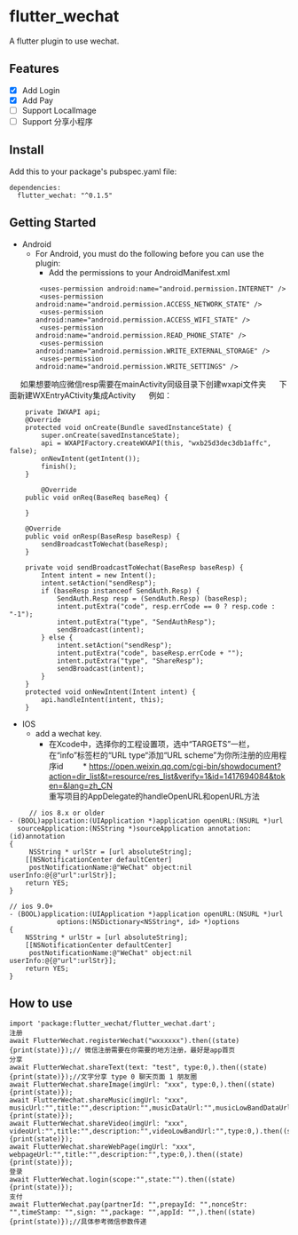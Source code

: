 # flutter_wechat

A  flutter plugin to use wechat.

## Features
- [X]  Add Login
- [X]  Add Pay
- [ ]  Support LocalImage
- [ ]  Support 分享小程序
## Install
Add this to your package's pubspec.yaml file:
```
dependencies:
  flutter_wechat: "^0.1.5"
 ```
## Getting Started

* Android
   * For Android, you must do the following before you can use the plugin:
       * Add the permissions to your AndroidManifest.xml
      ```
       <uses-permission android:name="android.permission.INTERNET" />
       <uses-permission android:name="android.permission.ACCESS_NETWORK_STATE" />
       <uses-permission android:name="android.permission.ACCESS_WIFI_STATE" />
       <uses-permission android:name="android.permission.READ_PHONE_STATE" />
       <uses-permission android:name="android.permission.WRITE_EXTERNAL_STORAGE" />
       <uses-permission android:name="android.permission.WRITE_SETTINGS" />
      ```
      如果想要响应微信resp需要在mainActivity同级目录下创建wxapi文件夹
      下面新建WXEntryACtivity集成Activity
      例如：
```
    private IWXAPI api;
    @Override
    protected void onCreate(Bundle savedInstanceState) {
        super.onCreate(savedInstanceState);
        api = WXAPIFactory.createWXAPI(this, "wxb25d3dec3db1affc", false);
        onNewIntent(getIntent());
        finish();
    }

        @Override
    public void onReq(BaseReq baseReq) {

    }

    @Override
    public void onResp(BaseResp baseResp) {
        sendBroadcastToWechat(baseResp);
    }

    private void sendBroadcastToWechat(BaseResp baseResp) {
        Intent intent = new Intent();
        intent.setAction("sendResp");
        if (baseResp instanceof SendAuth.Resp) {
            SendAuth.Resp resp = (SendAuth.Resp) (baseResp);
            intent.putExtra("code", resp.errCode == 0 ? resp.code : "-1");
            intent.putExtra("type", "SendAuthResp");
            sendBroadcast(intent);
        } else {
            intent.setAction("sendResp");
            intent.putExtra("code", baseResp.errCode + "");
            intent.putExtra("type", "ShareResp");
            sendBroadcast(intent);
        }
    }
    protected void onNewIntent(Intent intent) {
        api.handleIntent(intent, this);
    }
 ```
* IOS
    * add a wechat key.
         * 在Xcode中，选择你的工程设置项，选中“TARGETS”一栏，在“info”标签栏的“URL type“添加“URL scheme”为你所注册的应用程序id
         * https://open.weixin.qq.com/cgi-bin/showdocument?action=dir_list&t=resource/res_list&verify=1&id=1417694084&token=&lang=zh_CN
<br/> 重写项目的AppDelegate的handleOpenURL和openURL方法         
```        
     // ios 8.x or older
- (BOOL)application:(UIApplication *)application openURL:(NSURL *)url
  sourceApplication:(NSString *)sourceApplication annotation:(id)annotation
{
     NSString * urlStr = [url absoluteString];
    [[NSNotificationCenter defaultCenter]
     postNotificationName:@"WeChat" object:nil userInfo:@{@"url":urlStr}];
    return YES;
}

// ios 9.0+
- (BOOL)application:(UIApplication *)application openURL:(NSURL *)url
            options:(NSDictionary<NSString*, id> *)options
{
    NSString * urlStr = [url absoluteString];
    [[NSNotificationCenter defaultCenter]
     postNotificationName:@"WeChat" object:nil userInfo:@{@"url":urlStr}];
    return YES;
}
```
         
## How to use
```
import 'package:flutter_wechat/flutter_wechat.dart';
注册
await FlutterWechat.registerWechat("wxxxxxx").then((state){print(state)});// 微信注册需要在你需要的地方注册，最好是app首页
分享
await FlutterWechat.shareText(text: "test", type:0,).then((state){print(state)});//文字分享 type 0 聊天页面 1 朋友圈
await FlutterWechat.shareImage(imgUrl: "xxx", type:0,).then((state){print(state)});
await FlutterWechat.shareMusic(imgUrl: "xxx", musicUrl:"",title:"",description:"",musicDataUrl:"",musicLowBandDataUrl:"",musicLowBandUrl:"",type:0,).then((state){print(state)});
await FlutterWechat.shareVideo(imgUrl: "xxx", videoUrl:"",title:"",description:"",videoLowBandUrl:"",type:0,).then((state){print(state)});
await FlutterWechat.shareWebPage(imgUrl: "xxx", webpageUrl:"",title:"",description:"",type:0,).then((state){print(state)});
登录
await FlutterWechat.login(scope:"",state:"").then((state){print(state)});
支付
await FlutterWechat.pay(partnerId: "",prepayId: "",nonceStr: "",timeStamp: "",sign: "",package: "",appId: "",).then((state){print(state)});//具体参考微信参数传递

